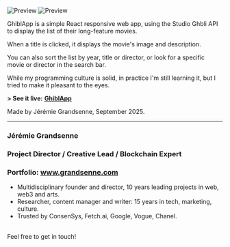 


![Preview](https://apps.grandsenne.com/ghiblapp/assets/princesse-mononoke-CESeXHLj.webp)
![Preview](https://apps.grandsenne.com/ghiblapp/jeremiegrandsenne_ghiblapp.png)



GhiblApp is a simple React responsive web app, using the Studio Ghbli API to display the list of their long-feature movies.

When a title is clicked, it displays the movie's image and description.

You can also sort the list by year, title or director, or look for a specific movie or director in the search bar. 

While my programming culture is solid, in practice I'm still learning it, but I tried to make it pleasant to the eyes. 


**\> See it live:** <a href='https://apps.grandsenne.com/ghiblapp/' target='_blank'><b>GhiblApp</b></a>

Made by Jérémie Grandsenne, September 2025.


---

### Jérémie Grandsenne 
### Project Director / Creative Lead / Blockchain Expert
### Portfolio: www.grandsenne.com


- Multidisciplinary founder and director, 10 years leading projects in web, web3 and arts.
- Researcher, content manager and writer: 15 years in tech, marketing, culture.
- Trusted by ConsenSys, Fetch.ai, Google, Vogue, Chanel. 

<br>Feel free to get in touch!